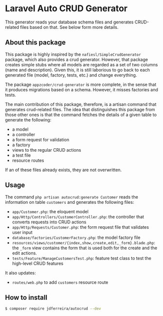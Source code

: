 # Laravel Auto CRUD Generator

This generator reads your database schema files and generates CRUD-related files based on that. See below form more details.

## About this package

This package is highly inspired by the `nafiesl/SimpleCrudGenerator` package, which also provides a crud generator. However, that package creates simple stubs where all models are regarded as a set of two columns (name and description). Given this, it is still laborious to go back to each generated file (model, factory, tests, etc.) and change everything.

The package `appzcoder/crud-generator` is more complete, in the sense that it produces migrations based on a schema. However, it misses factories and tests.

The main contribution of this package, therefore, is a artisan command that generates crud-related files. The idea that distinguishes this package from those other ones is that the command fetches the details of a given table to generate the following:

- a model
- a controller
- a form request for validation
- a factory
- views to the regular CRUD actions
- a test file
- resource routes

If an of these files already exists, they are not overwritten.

<!--
    TODO:
    If the table schema changes in a way that defeats the existing tests, you can either
        (i) change your tests to make them pass or
        (ii) issue the `php artisan autocrud:regenerate-tests` command
    The latter will, however, erase your own changes to the test files, so use it with care.

    Notice that to ensure correctness, a file must be generated that contains enough information to know which files were generated by this package and whether their contents have changed (a hash of the contents).
-->

## Usage

The command `php artisan autocrud:generate Customer` reads the information on table `customers` and generates the following files:

- `app/Customer.php`: the eloquent model
    <!-- - If you want to store the model elsewhere, see configuration below -->
- `app/Http/Controllers/CustomerController.php`: the controller that converts requests into CRUD actions
- `app/Http/Requests/Customer.php`: the form request file that validates user input
- `database/factories/CustomerFactory.php`: the model factory file
- `resources/views/customer/{index,show,create,edit,_form}.blade.php`: the `_form` view contains the form that is used both for the create and the edit actions.
- `tests/Feature/ManageCustomersTest.php`: feature test class to test the high-level CRUD features

It also updates:

- `routes/web.php` to add `customers` resource route

## How to install

```bash
$ composer require jdferreira/autocrud --dev
```
